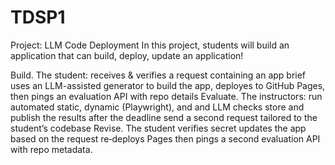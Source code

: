 # TDSP1
Project: LLM Code Deployment
In this project, students will build an application that can build, deploy, update an application!

Build. The student:
receives & verifies a request containing an app brief
uses an LLM-assisted generator to build the app,
deployes to GitHub Pages,
then pings an evaluation API with repo details
Evaluate. The instructors:
run automated static, dynamic (Playwright), and and LLM checks
store and publish the results after the deadline
send a second request tailored to the student’s codebase
Revise. The student
verifies secret
updates the app based on the request
re‑deploys Pages
then pings a second evaluation API with repo metadata.
